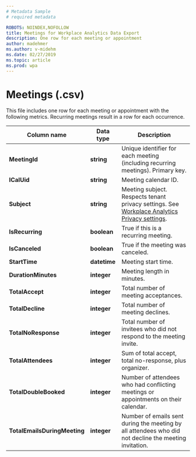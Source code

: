 ```yaml
---
# Metadata Sample
# required metadata

ROBOTS: NOINDEX,NOFOLLOW
title: Meetings for Workplace Analytics Data Export
description: One row for each meeting or appointment
author: madehmer
ms.author: v-midehm
ms.date: 02/27/2019
ms.topic: article
ms.prod: wpa
---
```

# Meetings (.csv)

This file includes one row for each meeting or appointment with the following metrics. Recurring meetings result in a row for each occurrence.
  
|Column name|Data type|Description|
|-----------------|---------------|-----------------|
|**MeetingId**|**string**|Unique identifier for each meeting (including recurring meetings). Primary key.|
|**ICalUid**|**string**|Meeting calendar ID.|  
|**Subject**|**string**|Meeting subject. Respects tenant privacy settings. See [Workplace Analytics Privacy settings](../use/settings.md#privacy-settings).|
|**IsRecurring**|**boolean**|True if this is a recurring meeting.|
|**IsCanceled**|**boolean**|True if the meeting was canceled.|
|**StartTime**|**datetime**|Meeting start time.|
|**DurationMinutes**|**integer**|Meeting length in minutes.|
|**TotalAccept**|**integer**|Total number of meeting acceptances.|
|**TotalDecline**|**integer**|Total number of meeting declines.|
|**TotalNoResponse**|**integer**|Total number of invitees who did not respond to the meeting invite.|
|**TotalAttendees**|**integer**|Sum of total accept, total no-response, plus organizer.|
|**TotalDoubleBooked**|**integer**|Number of attendees who had conflicting meetings or appointments on their calendar.|
|**TotalEmailsDuringMeeting**|**integer**|Number of emails sent during the meeting by all attendees who did not decline the meeting invitation.|
